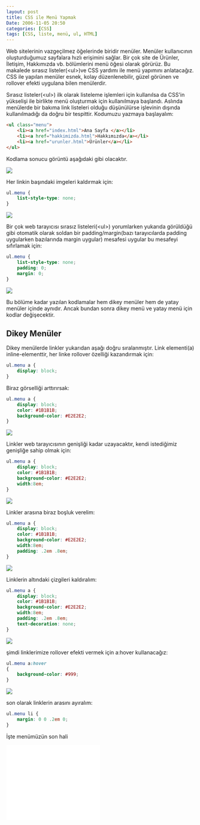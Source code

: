 ```yaml
---
layout: post
title: CSS ile Menü Yapmak
Date: 2006-11-05 20:50
categories: [CSS]
tags: [CSS, liste, menü, ul, HTML]
---
```


Web sitelerinin vazgeçilmez öğelerinde biridir menüler. Menüler
kullanıcının oluşturduğumuz sayfalara hızlı erişimini sağlar. Bir çok
site de Ürünler, İletişim, Hakkımızda vb. bölümlerini menü öğesi olarak
görürüz. Bu makalede sırasız listeler(<ul\>)ve CSS yardımı ile menü
yapımını anlatacağız. CSS ile yapılan menüler esnek, kolay
düzenlenebilir, güzel görünen ve rollover efekti uygulana bilen
menülerdir.

Sırasız listeler(<ul\>) ilk olarak listeleme işlemleri için kullanılsa
da CSS'in yükselişi ile birlikte menü oluşturmak için kullanılmaya
başlandı. Aslında menülerde bir bakıma link listeleri olduğu düşünülürse
işlevinin dışında kullanılmadığı da doğru bir tespittir. Kodumuzu
yazmaya başlayalım:

```html
<ul class="menu">
	<li><a href="index.html">Ana Sayfa </a></li>
	<li><a href="hakkimizda.html">Hakkımızda</a></li>
	<li><a href="urunler.html">Ürünler</a></li>
</ul>
```

Kodlama sonucu görüntü aşağıdaki gibi olacaktır.

![][100]

Her linkin başındaki imgeleri kaldırmak için:

```css
ul.menu {
	list-style-type: none;
}
```

![][1]

Bir çok web tarayıcısı sırasız listeleri(<ul\>) yorumlarken yukarıda
görüldüğü gibi otomatik olarak soldan bir padding/margin(bazı
tarayıcılarda padding uygularken bazılarında margin uygular) mesafesi
uygular bu mesafeyi sıfırlamak için:

```css
ul.menu {
	list-style-type: none;
	padding: 0;
	margin: 0;
}
```

![][2]

Bu bölüme kadar yazılan kodlamalar hem dikey menüler hem de yatay
menüler içinde aynıdır. Ancak bundan sonra dikey menü ve yatay menü için
kodlar değişecektir.

## Dikey Menüler

Dikey menülerde linkler yukarıdan aşağı doğru sıralanmıştır. Link
elementi(a) inline-elementtir, her linke rollover özelliği kazandırmak
için:

```css
ul.menu a {
	display: block;
}
```

Biraz görselliği arttırırsak:

```css
ul.menu a {
	display: block;
	color: #1B1B1B;
	background-color: #E2E2E2;
}
```

![][3]

Linkler web tarayıcısının genişliği kadar uzayacaktır, kendi istediğimiz
genişliğe sahip olmak için:

```css
ul.menu a {
	display: block;
	color: #1B1B1B;
	background-color: #E2E2E2;
	width:8em;
}
```

![][4]

Linkler arasına biraz boşluk verelim:

```css
ul.menu a {
	display: block;
	color: #1B1B1B;
	background-color: #E2E2E2;
	width:8em;
	padding: .2em .8em;
}
```


![][5]

Linklerin altındaki çizgileri kaldıralım:

```css
ul.menu a {
	display: block;
	color: #1B1B1B;
	background-color: #E2E2E2;
	width:8em;
	padding: .2em .8em;
	text-decoration: none;
}
```

![][6]

şimdi linklerimize rollover efekti vermek için a:hover kullanacağız:

```css
ul.menu a:hover
{
	background-color: #999;
}
```

![][7]

son olarak linklerin arasını ayıralım:

```css
ul.menu li {
	margin: 0 0 .2em 0;
}
```

İşte menümüzün son hali

<iframe src="/dokumanlar/menu.htm" width="250" height="200" frameborder="0" scroll="auto"></iframe>

  [100]: /dokumanlar/menu1.gif
  [1]: /dokumanlar/menu2.gif
  [2]: /dokumanlar/menu3.gif
  [3]: /dokumanlar/menu4.gif
  [4]: /dokumanlar/menu5.gif
  [5]: /dokumanlar/menu6.gif
  [6]: /dokumanlar/menu7.gif
  [7]: /dokumanlar/menu8.gif
